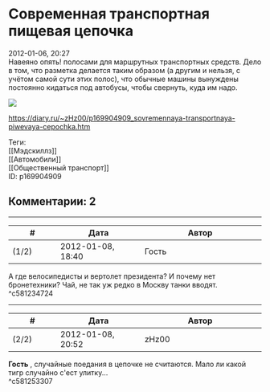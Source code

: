 Современная транспортная пищевая цепочка
========================================

  
2012-01-06, 20:27  
 Навеяно опять! полосами для маршрутных транспортных средств. Дело в том, что разметка делается таким образом (а другим и нельзя, с учётом самой сути этих полос), что обычные машины вынуждены постоянно кидаться под автобусы, чтобы свернуть, куда им надо.   
   
  ![](http://s019.radikal.ru/i628/1205/0a/584d1f19ae6c.png)    
  
<https://diary.ru/~zHz00/p169904909_sovremennaya-transportnaya-piwevaya-cepochka.htm>  
  
Теги:  
[[Мэдскиллз]]  
[[Автомобили]]  
[[Общественный транспорт]]  
ID: p169904909  


Комментарии: 2
--------------

  


---



|         #         |              Дата              |                     Автор                     |           ID           |
| --- | --- | --- | --- |
| (1/2) | 2012-01-08, 18:40 | Гость | c581234724 |

  
 А где велосипедисты и вертолет президента? И почему нет бронетехники? Чай, не так уж редко в Москву танки вводят.   
 ^c581234724

---



|         #         |              Дата              |                     Автор                     |           ID           |
| --- | --- | --- | --- |
| (2/2) | 2012-01-08, 20:52 | zHz00 | c581253307 |

  
  **Гость**  , случайные поедания в цепочке не считаются. Мало ли какой тигр случайно с'ест улитку...   
 ^c581253307